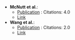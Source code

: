 - **McNutt et al.**: 
	- [Publication](https://pubs.acs.org/doi/10.1021/acs.jcim.3c01245) : Citations: 4.0
	- [Link](https://pubs.acs.org/doi/10.1021/acs.jcim.3c01245)
- **Wang et al.**: 
	- [Publication](https://pubs.acs.org/doi/10.1021/acs.jcim.3c01519) : Citations: 2.0
	- [Link](https://pubs.acs.org/doi/10.1021/acs.jcim.3c01519)

